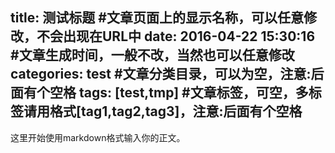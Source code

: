 title: 测试标题 #文章页面上的显示名称，可以任意修改，不会出现在URL中
date: 2016-04-22 15:30:16 #文章生成时间，一般不改，当然也可以任意修改
categories: test  #文章分类目录，可以为空，注意:后面有个空格
tags: [test,tmp]  #文章标签，可空，多标签请用格式[tag1,tag2,tag3]，注意:后面有个空格
---
这里开始使用markdown格式输入你的正文。